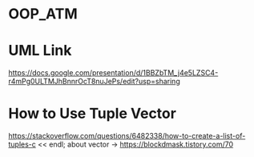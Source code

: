 # OOP_ATM
# UML Link
https://docs.google.com/presentation/d/1BBZbTM_j4e5LZSC4-r4mPg0ULTMJhBnnrOcT8nuJePs/edit?usp=sharing

# How to Use Tuple Vector
https://stackoverflow.com/questions/6482338/how-to-create-a-list-of-tuples-c << endl;
about vector -> https://blockdmask.tistory.com/70
